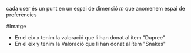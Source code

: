 cada user és un punt en un espai de dimensió $m$ que anomenem espai de preferències



#Imatge

- En el eix x tenim la valoració que li han donat al ítem "Dupree"
- En el eix y tenim la Valoració que li han donat al ítem "Snakes"